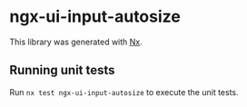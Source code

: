 # ngx-ui-input-autosize

This library was generated with [Nx](https://nx.dev).

## Running unit tests

Run `nx test ngx-ui-input-autosize` to execute the unit tests.
